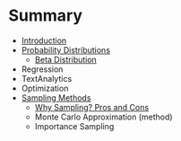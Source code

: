 # Summary

* [Introduction](README.md)
* [Probability Distributions](ProbabilityDistributions/ProbabilityDistributions.md)
   * [Beta Distribution](ProbabilityDistributions/BetaDistribution.md)
* Regression
* TextAnalytics
* Optimization
* [Sampling Methods](SamplingMethods/SamplingMethods.md)
   * [Why Sampling? Pros and Cons](SamplingMethods/WhySampling.md)
   * Monte Carlo Approximation (method)
   * Importance Sampling


